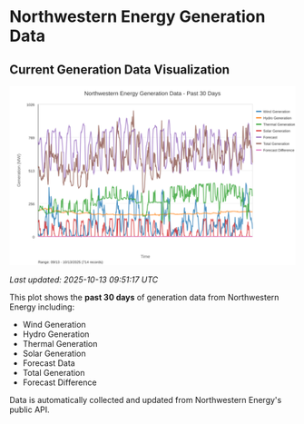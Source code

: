 # Northwestern Energy Generation Data

## Current Generation Data Visualization

![Northwestern Energy Generation Data](images/nwe_generation_plot.svg)

*Last updated: 2025-10-13 09:51:17 UTC*

This plot shows the **past 30 days** of generation data from Northwestern Energy including:
- Wind Generation
- Hydro Generation  
- Thermal Generation
- Solar Generation
- Forecast Data
- Total Generation
- Forecast Difference

Data is automatically collected and updated from Northwestern Energy's public API.

